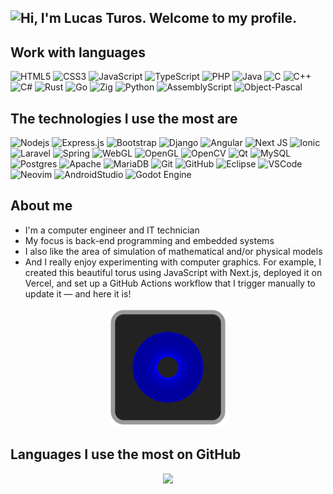 ## <img src="https://readme-typing-svg.demolab.com?font=Roboto&size=24&pause=1000&color=C9D1D9&multiline=true&width=460&lines=Hi%2C+I'm+Lucas+Turos.+Welcome+to+my+profile." alt="Hi, I'm Lucas Turos. Welcome to my profile." />

## Work with languages

![HTML5](https://img.shields.io/badge/-HTML5-E34F26?style=flat-square&logo=html5&logoColor=white)
![CSS3](https://img.shields.io/badge/-CSS3-1572B6?style=flat-square&logo=css3)
![JavaScript](https://img.shields.io/badge/-JavaScript-black?style=flat-square&logo=javascript)
![TypeScript](https://img.shields.io/badge/-TypeScript-007ACC?style=flat-square&logo=typescript&logoColor=white)
![PHP](https://img.shields.io/badge/PHP-777BB4?style=flat-square&logo=php&logoColor=white)
![Java](https://img.shields.io/badge/Java-%23ED8B00.svg?style=flat-square&logo=openjdk&logoColor=white)
![C](https://img.shields.io/badge/C-00599C?style=flat-square&logo=c&logoColor=white)
![C++](https://img.shields.io/badge/C%2B%2B-00599C?style=flat-square&logo=c%2B%2B&logoColor=white)
![C#](https://img.shields.io/badge/C%23-%23239120.svg?style=flat-square&logo=csharp&logoColor=white)
![Rust](https://img.shields.io/badge/Rust-%23000000.svg?style=flat-square&logo=rust&logoColor=white)
![Go](https://img.shields.io/badge/Go-%2300ADD8.svg?style=flat-square&logo=go&logoColor=white)
![Zig](https://img.shields.io/badge/Zig-%23F7A41D.svg?style=flat-square&logo=zig&logoColor=white)
![Python](https://img.shields.io/badge/Python-14354C?style=flat-square&logo=python&logoColor=white)
![AssemblyScript](https://img.shields.io/badge/Assembly-%23000000.svg?style=flat-square&logo=assemblyscript&logoColor=white)
![Object-Pascal](https://img.shields.io/badge/Pascal-B0CE4E?style=flat-square&logo=pascal&logoColor=white)

## The technologies I use the most are

![Nodejs](https://img.shields.io/badge/-Nodejs-339933?style=flat-square&logo=Node.js&logoColor=white)
![Express.js](https://img.shields.io/badge/express.js-%23404d59.svg?style=flat-square&logo=express&logoColor=%2361DAFB)
![Bootstrap](https://img.shields.io/badge/-Bootstrap-563D7C?style=flat-square&logo=bootstrap)
![Django](https://img.shields.io/badge/Django-092E20?style=flat-square&logo=django&logoColor=white)
![Angular](https://img.shields.io/badge/-Angular-DD0031?style=flat-square&logo=angular)
![Next JS](https://img.shields.io/badge/Next-black?style=flat-square&logo=next.js)
![Ionic](https://img.shields.io/badge/-Ionic-3880FF?style=flat-square&logo=ionic&logoColor=white)
![Laravel](https://img.shields.io/badge/Laravel-FF2D20?style=flat-square&logo=laravel&logoColor=white)
![Spring](https://img.shields.io/badge/Spring-%236DB33F.svg?style=flat-square&logo=spring&logoColor=white)
![WebGL](https://img.shields.io/badge/WebGL-990000?logo=webgl&logoColor=white&style=flat-square)
![OpenGL](https://img.shields.io/badge/OpenGL-%23FFFFFF.svg?style=flat-square&logo=opengl)
![OpenCV](https://img.shields.io/badge/OpenCV-%23white.svg?style=flat-square&logo=opencv&logoColor=white)
![Qt](https://img.shields.io/badge/Qt-%23217346.svg?style=flat-square&logo=Qt&logoColor=white)
![MySQL](https://img.shields.io/badge/-MySQL-4479A1?style=flat-square&logo=mysql&logoColor=white)
![Postgres](https://img.shields.io/badge/postgres-%23316192.svg?style=flat-square&logo=postgresql&logoColor=white)
![Apache](https://img.shields.io/badge/Apache-%23D42029.svg?style=flat-square&logo=apache&logoColor=white)
![MariaDB](https://img.shields.io/badge/MariaDB-003545?style=flat-square&logo=mariadb&logoColor=white)
![Git](https://img.shields.io/badge/-Git-black?style=flat-square&logo=git)
![GitHub](https://img.shields.io/badge/-GitHub-181717?style=flat-square&logo=github)
![Eclipse](https://img.shields.io/badge/-Eclipse-2C2255?style=flat-square&logo=eclipse&logoColor=white)
![VSCode](https://img.shields.io/badge/-VSCode-007ACC?style=flat-square&logo=visual-studio-code&logoColor=white)
![Neovim](https://img.shields.io/badge/NeoVim-%2357A143.svg?&style=flat-square&logo=neovim&logoColor=white)
![AndroidStudio](https://img.shields.io/badge/Android-3DDC84?style=flat-square&logo=android&logoColor=white)
![Godot Engine](https://img.shields.io/badge/Godot-%23FFFFFF.svg?style=flat-square&logo=godot-engine)

## About me

-   I'm a computer engineer and IT technician
-   My focus is back-end programming and embedded systems
-   I also like the area of simulation of mathematical and/or physical models
-   And I really enjoy experimenting with computer graphics. For example, I created this beautiful torus using JavaScript with Next.js, deployed it on Vercel, and set up a GitHub Actions workflow that I trigger manually to update it — and here it is!

<div align="center">
 <a href="https://github.com/lucasfturos/donut-3d-svg">
  <img height="190em" src="https://raw.githubusercontent.com/lucasfturos/lucasfturos/refs/heads/main/assets/svg/torus.svg"/>
 </a>
</div>

## Languages I use the most on GitHub

<div align="center">
 <a href="https://github.com/lucasfturos">
  <img height="190em" src="https://github-readme-stats-lucasfturos.vercel.app/api/top-langs/?username=lucasfturos&layout=compact&langs_count=8&theme=dark&hide=css,html,scss,blade,shell,cmake,javascript,vue,lua,makefile"/>
 </a>
</div>

